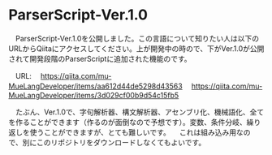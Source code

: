 # ParserScript-Ver.1.0
　ParserScript-Ver.1.0を公開しました。この言語について知りたい人は以下のURLからQiitaにアクセスしてください。上が開発中の時ので、下がVer.1.0が公開されて開発段階のParserScriptに追加された機能のです。

　URL:
　https://qiita.com/mu-MueLangDeveloper/items/aa612d44de5298d43563
　https://qiita.com/mu-MueLangDeveloper/items/3d029cf00b9d54c15fb5

　たぶん、Ver.1.0で、字句解析器、構文解析器、アセンブリ化、機械語化、全てを作ることができます（作るのが面倒なので予想です）。変数、条件分岐、繰り返しを使うことができますが、とても難しいです。
　これは組み込み用なので、別にこのリポジトリをダウンロードしなくてもよいです。
